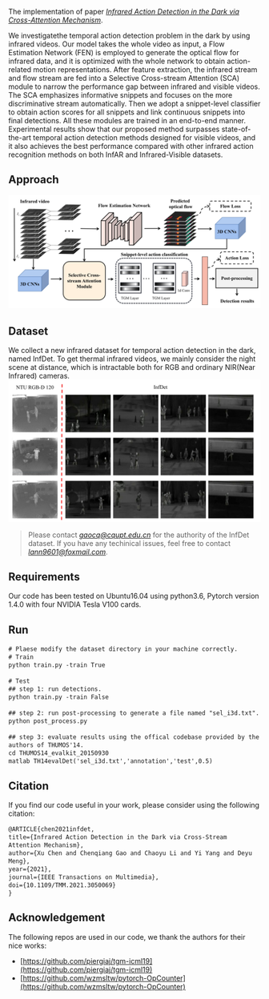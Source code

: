 The implementation of paper [*Infrared Action Detection in the Dark via Cross-Attention Mechanism*](https://ieeexplore.ieee.org/abstract/document/9316950).

We investigatethe temporal action detection problem in the dark by using infrared videos. 
Our model takes the whole video as input, a Flow Estimation Network (FEN) is employed to generate the optical flow for infrared data, and it is optimized with the whole network to obtain action-related motion representations. 
After feature extraction, the infrared stream and flow stream are fed into a Selective Cross-stream Attention (SCA) module to narrow the performance gap between infrared and visible videos. 
The SCA emphasizes informative snippets and focuses on the more discriminative stream automatically. 
Then we adopt a snippet-level classifier to obtain action scores for all snippets and link continuous snippets into final detections.
All these modules are trained in an end-to-end manner.
Experimental results show that our proposed method surpasses state-of-the-art temporal action detection methods designed for visible videos, and it also achieves the best performance compared with other infrared action recognition methods on both InfAR and Infrared-Visible datasets.

## Approach
![overview](https://github.com/LannCX/InfDetNet/blob/main/asset/overview.jpg)

## Dataset
We collect a new infrared dataset for temporal action detection in the dark, named InfDet. 
To get thermal infrared videos, we mainly consider the night scene at distance, which is intractable both for RGB and ordinary
NIR(Near Infrared) cameras.
![dataset](https://github.com/LannCX/InfDetNet/blob/main/asset/dataset.jpg)
> Please contact *gaocq@cqupt.edu.cn* for the authority of the InfDet dataset.
> If you have any techinical issues, feel free to contact *lann9601@foxmail.com*.

## Requirements
Our code has been tested on Ubuntu16.04 using python3.6, Pytorch version 1.4.0 with four NVIDIA Tesla V100 cards.

## Run

```
# Plaese modify the dataset directory in your machine correctly.
# Train
python train.py -train True

# Test
## step 1: run detections.
python train.py -train False

## step 2: run post-processing to generate a file named "sel_i3d.txt".
python post_process.py

## step 3: evaluate results using the offical codebase provided by the authors of THUMOS'14.
cd THUMOS14_evalkit_20150930
matlab TH14evalDet('sel_i3d.txt','annotation','test',0.5)
```

## Citation
If you find our code useful in your work, please consider using the following citation:
```
@ARTICLE{chen2021infdet,  
title={Infrared Action Detection in the Dark via Cross-Stream Attention Mechanism},
author={Xu Chen and Chenqiang Gao and Chaoyu Li and Yi Yang and Deyu Meng},
year={2021},
journal={IEEE Transactions on Multimedia},
doi={10.1109/TMM.2021.3050069}
}
```

## Acknowledgement
The following repos are used in our code, we thank the authors for their nice works:
- [https://github.com/piergiaj/tgm-icml19](https://github.com/piergiaj/tgm-icml19)
- [https://github.com/wzmsltw/pytorch-OpCounter](https://github.com/wzmsltw/pytorch-OpCounter)
